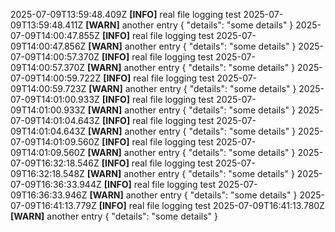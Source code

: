 2025-07-09T13:59:48.409Z **[INFO]** real file logging test
2025-07-09T13:59:48.411Z **[WARN]** another entry {
  "details": "some details"
}
2025-07-09T14:00:47.855Z **[INFO]** real file logging test
2025-07-09T14:00:47.856Z **[WARN]** another entry {
  "details": "some details"
}
2025-07-09T14:00:57.370Z **[INFO]** real file logging test
2025-07-09T14:00:57.370Z **[WARN]** another entry {
  "details": "some details"
}
2025-07-09T14:00:59.722Z **[INFO]** real file logging test
2025-07-09T14:00:59.723Z **[WARN]** another entry {
  "details": "some details"
}
2025-07-09T14:01:00.933Z **[INFO]** real file logging test
2025-07-09T14:01:00.933Z **[WARN]** another entry {
  "details": "some details"
}
2025-07-09T14:01:04.643Z **[INFO]** real file logging test
2025-07-09T14:01:04.643Z **[WARN]** another entry {
  "details": "some details"
}
2025-07-09T14:01:09.560Z **[INFO]** real file logging test
2025-07-09T14:01:09.560Z **[WARN]** another entry {
  "details": "some details"
}
2025-07-09T16:32:18.546Z **[INFO]** real file logging test
2025-07-09T16:32:18.548Z **[WARN]** another entry {
  "details": "some details"
}
2025-07-09T16:36:33.944Z **[INFO]** real file logging test
2025-07-09T16:36:33.946Z **[WARN]** another entry {
  "details": "some details"
}
2025-07-09T16:41:13.779Z **[INFO]** real file logging test
2025-07-09T16:41:13.780Z **[WARN]** another entry {
  "details": "some details"
}
